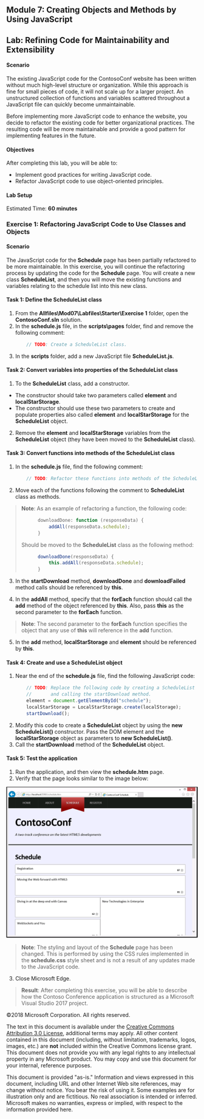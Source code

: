 ## Module 7: Creating Objects and Methods by Using JavaScript

## Lab: Refining Code for Maintainability and Extensibility

#### Scenario

The existing JavaScript code for the ContosoConf website has been written without much high-level structure or organization. While this approach is fine for small pieces of code, it will not scale up for a larger project. An unstructured collection of functions and variables scattered throughout a JavaScript file can quickly become unmaintainable.

Before implementing more JavaScript code to enhance the website, you decide to refactor the existing code for better organizational practices. The resulting code will be more maintainable and provide a good pattern for implementing features in the future.

#### Objectives

After completing this lab, you will be able to:

- Implement good practices for writing JavaScript code.
- Refactor JavaScript code to use object-oriented principles.

#### Lab Setup

Estimated Time: **60 minutes**

### Exercise 1: Refactoring JavaScript Code to Use Classes and Objects

#### Scenario

The JavaScript code for the **Schedule** page has been partially refactored to be more maintainable. In this exercise, you will continue the refactoring process by updating the code for the **Schedule** page. You will create a new class **ScheduleList**, and then you will move the existing functions and variables relating to the schedule list into this new class.

#### Task 1: Define the ScheduleList class

1.	From the **Allfiles\Mod07\Labfiles\Starter\Exercise 1** folder, open the **ContosoConf.sln** solution.
2.	In the **schedule.js** file, in the **scripts\pages** folder, find and remove the following comment:
    ```javascript
		// TODO: Create a ScheduleList class.
    ```
3.	In the **scripts** folder, add a new JavaScript file **ScheduleList.js**.

#### Task 2: Convert variables into properties of the ScheduleList class
1.	To the **ScheduleList** class, add a constructor.
- The constructor should take two parameters called **element** and **localStarStorage**.
- The constructor should use these two parameters to create and populate properties also called **element** and **localStarStorage** for the **ScheduleList** object.
2.	Remove the **element** and **localStarStorage** variables from the **ScheduleList** object (they have been moved to the **ScheduleList** class).

#### Task 3: Convert functions into methods of the ScheduleList class

1.	In the **schedule.js** file, find the following comment:
    ```javascript
        // TODO: Refactor these functions into methods of the ScheduleList class.
    ```
2.	Move each of the functions following the comment to **ScheduleList** class as methods.

>**Note**: As an example of refactoring a function, the following code:
>  ```javascript
>        downloadDone: function (responseData) {
>            addAll(responseData.schedule);
>        }
>  ```
>Should be moved to the **ScheduleList** class as the following method:
>  ```javascript
>        downloadDone(responseData) {
>            this.addAll(responseData.schedule);
>        }
>  ```

3.	In the **startDownload** method, **downloadDone** and **downloadFailed** method calls should be referenced by **this**.


4.	In the **addAll** method, specify that the **forEach** function should call the **add** method of the object referenced by **this**. Also, pass **this** as the second parameter to the **forEach** function.

>**Note**: The second parameter to the **forEach** function specifies the object that any use of **this** will reference in the **add** function.

5.	In the **add** method, **localStarStorage** and **element** should be referenced by **this**.

#### Task 4: Create and use a ScheduleList object

1.	Near the end of the **schedule.js** file, find the following JavaScript code:
    ```javascript
        // TODO: Replace the following code by creating a ScheduleList object 
        //       and calling the startDownload method.
        element = document.getElementById("schedule");
        localStarStorage = LocalStarStorage.create(localStorage);
        startDownload();
    ```
2.	Modify this code to create a **ScheduleList** object by using the **new ScheduleList()** constructor. Pass the DOM element and the **localStarStorage** object as parameters to **new ScheduleList()**.
3.	Call the **startDownload** method of the **ScheduleList** object.

#### Task 5: Test the application

1.	Run the application, and then view the **schedule.htm** page.
2.	Verify that the page looks similar to the image below:

![alt text](./Images/20480B_7_Schedule-Refactored.png "The Schedule page")

>**Note**: The styling and layout of the **Schedule** page has been changed. This is performed by using the CSS rules implemented in the **schedule.css** style sheet and is not a result of any updates made to the JavaScript code.

3.	Close Microsoft Edge. 

>**Result**: After completing this exercise, you will be able to describe how the Contoso Conference application is structured as a Microsoft Visual Studio 2017 project.

©2018 Microsoft Corporation. All rights reserved.

The text in this document is available under the  [Creative Commons Attribution 3.0 License](https://creativecommons.org/licenses/by/3.0/legalcode), additional terms may apply. All other content contained in this document (including, without limitation, trademarks, logos, images, etc.) are  **not**  included within the Creative Commons license grant. This document does not provide you with any legal rights to any intellectual property in any Microsoft product. You may copy and use this document for your internal, reference purposes.

This document is provided &quot;as-is.&quot; Information and views expressed in this document, including URL and other Internet Web site references, may change without notice. You bear the risk of using it. Some examples are for illustration only and are fictitious. No real association is intended or inferred. Microsoft makes no warranties, express or implied, with respect to the information provided here.
